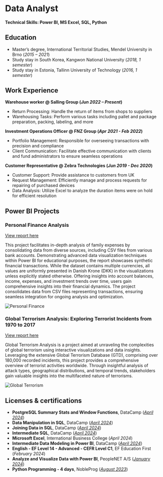 # Data Analyst

#### Technical Skills: Power BI, MS Excel, SQL, Python

## Education
- Master’s degree, International Territorial Studies, Mendel University in Brno (_2015 – 2021_)
- Study stay in South Korea, Kangwon National University (_2018, 1 semester_)
- Study stay in Estonia, Tallinn University of Technology (_2016, 1 semester_)

## Work Experience
**Warehouse worker @ Salling Group (_Jun 2022 – Present_)**
- Return Processing: Handle the return of items from shops to suppliers
- Warehousing Tasks: Perform various tasks including pallet and package preparation, packing, labeling, and more

**Investment Operations Officer @ FNZ Group (_Apr 2021 - Feb 2022_)**
- Portfolio Management: Responsible for overseeing transactions with precision and compliance
- Client Communication: Facilitate effective communication with clients and fund administrators to ensure seamless operations

**Customer Representative @ Zebra Technologies (_Jun 2019 - Dec 2020_)**
- Customer Support: Provide assistance to customers from UK
- Request Management: Efficiently manage and process requests for repairing of purchased devices
- Data Analysis: Utilize Excel to analyze the duration items were on hold for efficient resolution

## Power BI Projects
### Personal Finance Analysis
[View report here](https://github.com/jdok8/powerbi-personal-finance)

This project facilitates in-depth analysis of family expenses by consolidating data from diverse sources, including CSV files from various bank accounts. Demonstrating advanced data visualization techniques within Power BI for educational purposes, the report showcases synthetic financial transactions. While the dataset contains multiple currencies, all values are uniformly presented in Danish Krone (DKK) in the visualizations unless explicitly stated otherwise. Offering insights into account balances, income, expenses, and investment trends over time, users gain comprehensive insights into their financial dynamics. The project consolidates data from CSV files representing transactions, ensuring seamless integration for ongoing analysis and optimization.


![Personal Finance](/assets/img/expenditures_teaser.gif)

### Global Terrorism Analysis: Exploring Terrorist Incidents from 1970 to 2017
[View report here](https://github.com/jdok8/powerbi-global-terrorism)

Global Terrorism Analysis is a project aimed at unraveling the complexities of global terrorism using interactive visualizations and data insights. Leveraging the extensive Global Terrorism Database (GTD), comprising over 180,000 recorded incidents, this project provides a comprehensive overview of terrorist activities worldwide. Through insightful analysis of attack types, geographical distributions, and temporal trends, stakeholders gain valuable insights into the multifaceted nature of terrorisms. 

![Global Terrorism](/assets/img/terrorism_teaser.gif)

## Licenses & certifications
- **PostgreSQL Summary Stats and Window Functions**, DataCamp (_[April 2024](https://www.datacamp.com/completed/statement-of-accomplishment/course/f2582089f5a5fbc585851deb8508b87bc55cf1b2)_)
- **Data Manipulation in SQL**, DataCamp (_[April 2024](https://www.datacamp.com/completed/statement-of-accomplishment/course/29a7ff10178b3678e581ed0fe345c9c5c3283471)_)
- **Joining Data in SQL**, DataCamp (_[April 2024](https://www.datacamp.com/completed/statement-of-accomplishment/course/52a046dc80b33f76ffc1857e626535e9523f0fe5)_)
- **Intermediate SQL**, DataCamp (_[April 2024](https://www.datacamp.com/completed/statement-of-accomplishment/course/b8753ab4ed2b5880a4e1509c48b9302d713a3f51)_)
- **Microsoft Excel**, International Business College (_April 2024_)
- **Intermediate Data Modeling in Power BI**, DataCamp (_[April 2024](https://www.datacamp.com/completed/statement-of-accomplishment/course/7812b19c86e6e4e497514e543dfde41c6274bf6b)_)
- **English - EF Level 14 - Advanced - CEFR Level C1**, EF Education First (_February 2024_)
- **Analyze and Visualize Data with Power BI**, PeopleNET A/S (_[January 2024](https://peoplenet.dk/certificate-badge?certID=502cd991-68dd-442e-8abe-586a8dad36a4)_)
- **Python Programming - 4 days**, NobleProg (_[August 2023](https://cert.nobleprog.com/certificate/729015/8fef0)_)
